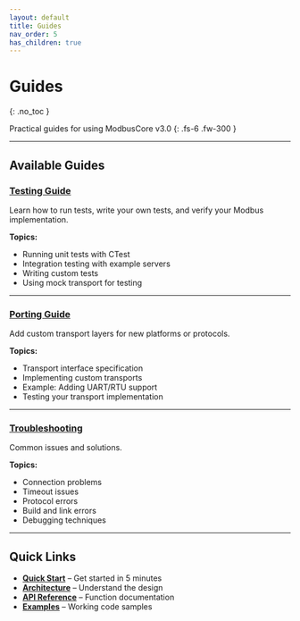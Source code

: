 ```yaml
---
layout: default
title: Guides
nav_order: 5
has_children: true
---
```


# Guides
{: .no_toc }

Practical guides for using ModbusCore v3.0
{: .fs-6 .fw-300 }

---

## Available Guides

### [Testing Guide](testing.md)
Learn how to run tests, write your own tests, and verify your Modbus implementation.

**Topics:**
- Running unit tests with CTest
- Integration testing with example servers
- Writing custom tests
- Using mock transport for testing

---

### [Porting Guide](porting.md)
Add custom transport layers for new platforms or protocols.

**Topics:**
- Transport interface specification
- Implementing custom transports
- Example: Adding UART/RTU support
- Testing your transport implementation

---

### [Troubleshooting](troubleshooting.md)
Common issues and solutions.

**Topics:**
- Connection problems
- Timeout issues
- Protocol errors
- Build and link errors
- Debugging techniques

---

## Quick Links

- **[Quick Start](../quick-start.md)** – Get started in 5 minutes
- **[Architecture](../architecture.md)** – Understand the design
- **[API Reference](../api/)** – Function documentation
- **[Examples](https://github.com/lgili/modbuscore/tree/main/tests)** – Working code samples
